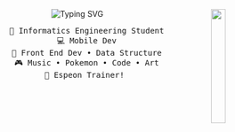 <div align="center">
<img src="assets/espeon.gif" width="23%" align="right"/>
<!-- <img src="https://preview.redd.it/luz7ee3fvxr91.gif?width=500&auto=webp&s=c817f870099fe4998f768373e7d0a9696ff0a8bf" width="10%" align="left"/> -->
<img src="https://readme-typing-svg.herokuapp.com?font=Fira+Code&size=30&duration=1500&pause=600&color=A068FF&center=true&vCenter=true&multiline=true&width=560&height=100&lines=Hi%2C+Im+Gathfan!;Mobile+Dev+and+Pokemon+Trainer." alt="Typing SVG" />
<!-- <img src="https://preview.redd.it/luz7ee3fvxr91.gif?width=500&auto=webp&s=c817f870099fe4998f768373e7d0a9696ff0a8bf" width="10%"/> -->
<br>
<div style="widht:50%;">
    <pre>
    💼 Informatics Engineering Student
    💻 Mobile Dev
    📖 Front End Dev • Data Structure
    🎮 Music • Pokemon • Code • Art
    🍚 Espeon Trainer! 
</pre>
</div>

</div>
